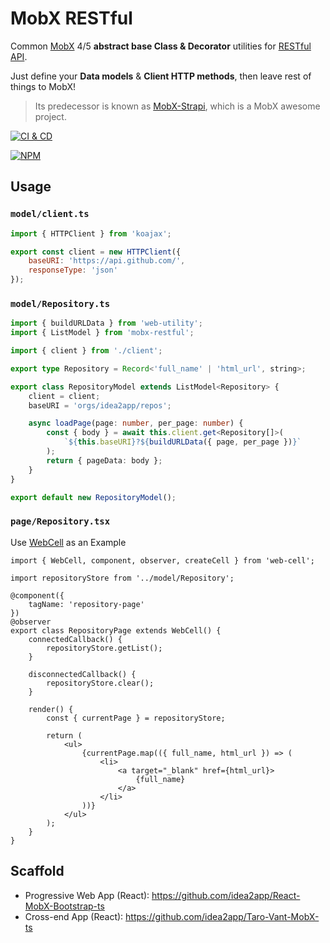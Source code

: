# MobX RESTful

Common [MobX][1] 4/5 **abstract base Class & Decorator** utilities for [RESTful API][2].

Just define your **Data models** & **Client HTTP methods**, then leave rest of things to MobX!

> Its predecessor is known as [MobX-Strapi][3], which is a MobX awesome project.

[![CI & CD](https://github.com/idea2app/MobX-RESTful/actions/workflows/main.yml/badge.svg)][4]

[![NPM](https://nodei.co/npm/mobx-restful.png?downloads=true&downloadRank=true&stars=true)][5]

## Usage

### `model/client.ts`

```javascript
import { HTTPClient } from 'koajax';

export const client = new HTTPClient({
    baseURI: 'https://api.github.com/',
    responseType: 'json'
});
```

### `model/Repository.ts`

```typescript
import { buildURLData } from 'web-utility';
import { ListModel } from 'mobx-restful';

import { client } from './client';

export type Repository = Record<'full_name' | 'html_url', string>;

export class RepositoryModel extends ListModel<Repository> {
    client = client;
    baseURI = 'orgs/idea2app/repos';

    async loadPage(page: number, per_page: number) {
        const { body } = await this.client.get<Repository[]>(
            `${this.baseURI}?${buildURLData({ page, per_page })}`
        );
        return { pageData: body };
    }
}

export default new RepositoryModel();
```

### `page/Repository.tsx`

Use [WebCell][6] as an Example

```tsx
import { WebCell, component, observer, createCell } from 'web-cell';

import repositoryStore from '../model/Repository';

@component({
    tagName: 'repository-page'
})
@observer
export class RepositoryPage extends WebCell() {
    connectedCallback() {
        repositoryStore.getList();
    }

    disconnectedCallback() {
        repositoryStore.clear();
    }

    render() {
        const { currentPage } = repositoryStore;

        return (
            <ul>
                {currentPage.map(({ full_name, html_url }) => (
                    <li>
                        <a target="_blank" href={html_url}>
                            {full_name}
                        </a>
                    </li>
                ))}
            </ul>
        );
    }
}
```

## Scaffold

-   Progressive Web App (React): https://github.com/idea2app/React-MobX-Bootstrap-ts
-   Cross-end App (React): https://github.com/idea2app/Taro-Vant-MobX-ts

[1]: https://mobx.js.org/
[2]: https://en.wikipedia.org/wiki/Representational_state_transfer
[3]: https://github.com/idea2app/MobX-RESTful/tree/master
[4]: https://github.com/idea2app/MobX-RESTful/actions/workflows/main.yml
[5]: https://nodei.co/npm/mobx-restful/
[6]: https://github.com/EasyWebApp/WebCell
